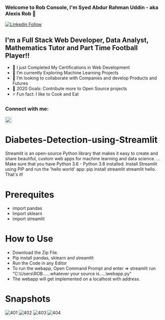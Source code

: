 ### Welcome to Rob Console, I'm Syed Abdur Rahman Uddin - aka Alexis Rob 👋


[![Linkedin Follow](https://img.shields.io/twitter/follow/SyedRahman?color=1DA1F2&logo=linkedin&style=for-the-badge)](https://www.linkedin.com/in/syed-rahman-061795167/)

## I'm a Full Stack Web Developer, Data Analyst, Mathematics Tutor and Part Time Football Player!!

- 🔭 I just Completed My Certifications in Web Development
- 🌱 I’m currently Exploring Machine Learning Projects
- 👯 I’m looking to collaborate with Companies and develop Products and Futures
- 🥅 2020 Goals: Contribute more to Open Source projects
- ⚡ Fun fact: I like to Cook and Eat


### Connect with me:



[<img align="left"  width="22px" src="https://cdn.jsdelivr.net/npm/simple-icons@v3/icons/linkedin.svg" />][linkedin]


<br />


[linkedin]: https://www.linkedin.com/in/syed-rahman-061795167/


# Diabetes-Detection-using-Streamlit
Streamlit is an open-source Python library that makes it easy to create and share beautiful, custom web apps for machine learning and data science. ... Make sure that you have Python 3.6 - Python 3.8 installed. Install Streamlit using PIP and run the 'hello world' app: pip install streamlit streamlit hello. That's it!

# Prerequites
- import pandas
- Import sklearn
- import streamlit

# How to Use
- Download the Zip File.
- Pip install pandas, sklearn and streamlit
- Run the Code in any Editor
- To run the webapp, Open Command Prompt and enter => streamlit run "C:\Users\ROB\......whatever your source is.....\webapp.py"
- The webapp will get implemented on a localhost with address.

# Snapshots
![401](https://user-images.githubusercontent.com/57063763/99875263-26fcc580-2c14-11eb-800b-d488a709aa18.png)
![402](https://user-images.githubusercontent.com/57063763/99875264-28c68900-2c14-11eb-9f18-3ce7df51c0e5.png)
![403](https://user-images.githubusercontent.com/57063763/99875265-28c68900-2c14-11eb-9c40-57bf05065795.png)
![404](https://user-images.githubusercontent.com/57063763/99875266-295f1f80-2c14-11eb-8abc-c687446ced6a.png)








